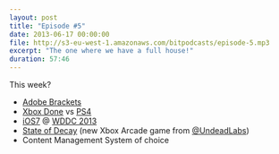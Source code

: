 ```yaml
---
layout: post
title: "Episode #5"
date: 2013-06-17 00:00:00
file: http://s3-eu-west-1.amazonaws.com/bitpodcasts/episode-5.mp3
excerpt: "The one where we have a full house!"
duration: 57:46
---
```


This week?

* [Adobe Brackets](http://brackets.io/)
* [Xbox Done](http://www.tumblr.com/tagged/xbox%20done) vs [PS4](http://uk.playstation.com/ps4/)
* [iOS7](http://www.apple.com/ios/ios7/) @ [WDDC 2013](https://developer.apple.com/wwdc/news/)
* [State of Decay](http://undeadlabs.com/stateofdecay/) (new Xbox Arcade game from [@UndeadLabs](https://twitter.com/UndeadLabs))
* Content Management System of choice
